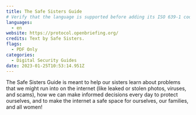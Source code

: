 ```yaml
---
title: The Safe Sisters Guide
# Verify that the language is supported before adding its ISO 639-1 code here. without the country code, i.e. ms instead of ms_MY.
languages:
  - en
website: https://protocol.openbriefing.org/
credits: Text by Safe Sisters.
flags:
  - PDF Only
categories:
  - Digital Security Guides
date: 2023-01-25T10:53:14.951Z
---
```

The Safe Sisters Guide is meant to help our sisters learn about problems that we might run into on the internet (like leaked or stolen photos, viruses, and scams), how we can make informed decisions every day to protect ourselves, and to make the internet a safe space for ourselves, our families, and all women!
